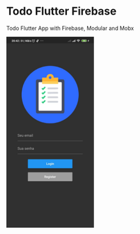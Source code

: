 # Todo Flutter Firebase
Todo Flutter App with Firebase, Modular and Mobx


<p align="left">
<img src="/previa1.jpeg" width="230" height="500" />
</p>
